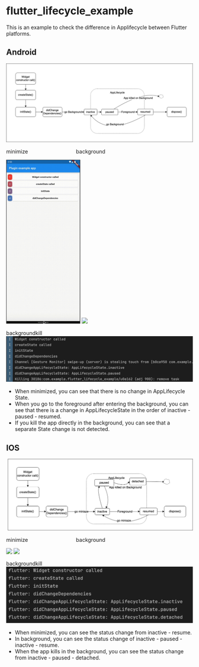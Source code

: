 # flutter_lifecycle_example
This is an example to check the difference in Applifecycle between Flutter platforms.
## Android

<img src="https://github.com/WongueShin/flutter_lifecycle_example/blob/master/img/android/flutter_android_applifecycle.png?raw=true" width="600"/>

<p>
  minimize
  &nbsp&nbsp&nbsp&nbsp&nbsp&nbsp&nbsp
  &nbsp&nbsp&nbsp&nbsp&nbsp&nbsp&nbsp
  &nbsp&nbsp&nbsp&nbsp&nbsp&nbsp&nbsp
  &nbsp&nbsp&nbsp&nbsp&nbsp&nbsp&nbsp
  background
</p>
<p>
<img src="https://github.com/WongueShin/flutter_lifecycle_example/blob/master/img/android/flutter_android_applifecycle_minimaze.gif?raw=true" width = "200"/>
<img src="https://github.com/WongueShin/flutter_lifecycle_example/blob/master/img/android/flutter_android_applifecycle_background.gif?raw=true" width="200"/>
</p>
backgroundkill
<img src="https://github.com/WongueShin/flutter_lifecycle_example/blob/master/img/android/flutter_android_applifecycle_backgroundkill.png?raw=true" width="600"/>

* When minimized, you can see that there is no change in AppLifecycle State.
* When you go to the foreground after entering the background, you can see that there is a change in AppLifecycleState in the order of inactive - paused - resumed.
* If you kill the app directly in the background, you can see that a separate State change is not detected.

## IOS
<img src="https://github.com/WongueShin/flutter_lifecycle_example/blob/master/img/ios/flutter_ios_applifecycle.png?raw=true" width="600"/>

<p>
  minimize
  &nbsp&nbsp&nbsp&nbsp&nbsp&nbsp&nbsp
  &nbsp&nbsp&nbsp&nbsp&nbsp&nbsp&nbsp
  &nbsp&nbsp&nbsp&nbsp&nbsp&nbsp&nbsp
  &nbsp&nbsp&nbsp&nbsp&nbsp&nbsp&nbsp
  background
</p>
<p>
<img src="https://github.com/WongueShin/flutter_lifecycle_example/blob/master/img/ios/flutter_ios_applifecycle_minimaze.gif?raw=true" width = "200"/>
<img src="https://github.com/WongueShin/flutter_lifecycle_example/blob/master/img/ios/flutter_ios_applifecycle_background.gif?raw=true" width="200"/>
</p>
backgroundkill
<img src="https://github.com/WongueShin/flutter_lifecycle_example/blob/master/img/ios/flutter_ios_applifecycle_backgroundkill.png?raw=true" width="600"/>

* When minimized, you can see the status change from inactive - resume.
* In background, you can see the status change of inactive - paused - inactive - resume.
* When the app kills in the background, you can see the status change from inactive - paused - detached.
